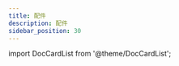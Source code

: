 ```yaml
---
title: 配件
description: 配件
sidebar_position: 30
---
```



import DocCardList from '@theme/DocCardList';

<DocCardList />